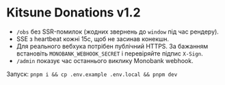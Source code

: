 # Kitsune Donations v1.2
- `/obs` без SSR-помилок (жодних звернень до `window` під час рендеру).
- SSE з heartbeat кожні 15с, щоб не засинав конекшн.
- Для реального вебхука потрібен публічний HTTPS. За бажанням встановіть `MONOBANK_WEBHOOK_SECRET` і перевіряйте підпис `X-Sign`.
- `/admin` показує час останнього виклику Monobank webhook.

Запуск: `pnpm i && cp .env.example .env.local && pnpm dev`
